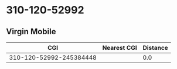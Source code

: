 # 310-120-52992
## Virgin Mobile


| CGI | Nearest CGI | Distance |
|-----|-------------|----------|
| 310-120-52992-245384448 |  | 0.0 |
